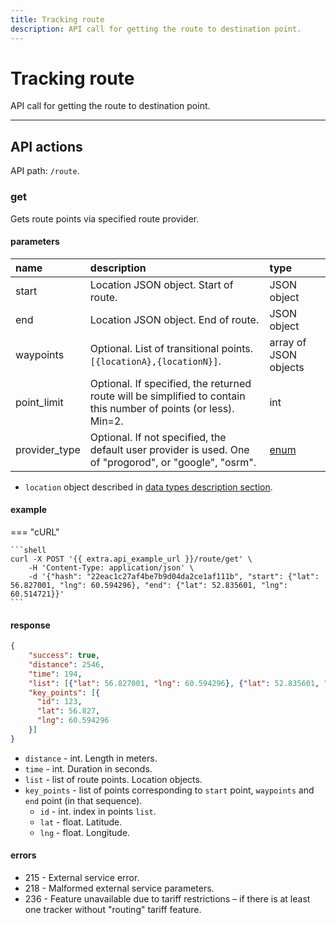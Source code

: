 ```yaml
---
title: Tracking route
description: API call for getting the route to destination point.
---
```


# Tracking route

API call for getting the route to destination point.

<hr>

## API actions

API path: `/route`.

### get

Gets route points via specified route provider.

#### parameters

| name | description | type|
| :------ | :------ | :----- |
| start | Location JSON object. Start of route. | JSON object |
| end | Location JSON object. End of route. | JSON object |
| waypoints | Optional. List of transitional points. `[{locationA},{locationN}]`. | array of JSON objects |
| point_limit | Optional. If specified, the returned route will be simplified to contain this number of points (or less). Min=2. | int |
| provider_type | Optional. If not specified, the default user provider is used. One of "progorod", or "google", "osrm". | [enum](../../../getting-started.md#data-types) |

* `location` object described in [data types description section](../../../getting-started.md#data-types).

#### example

=== "cURL"

    ```shell
    curl -X POST '{{ extra.api_example_url }}/route/get' \
        -H 'Content-Type: application/json' \ 
        -d '{"hash": "22eac1c27af4be7b9d04da2ce1af111b", "start": {"lat": 56.827001, "lng": 60.594296}, "end": {"lat": 52.835601, "lng": 60.514721}}'
    ```

#### response

```json
{
    "success": true,
    "distance": 2546,
    "time": 194,
    "list": [{"lat": 56.827001, "lng": 60.594296}, {"lat": 52.835601, "lng": 60.514721}],
    "key_points": [{
      "id": 123,
      "lat": 56.827,
      "lng": 60.594296
    }] 
}
```

* `distance` - int. Length in meters.
* `time` - int. Duration in seconds.
* `list` - list of route points. Location objects.
* `key_points` - list of points corresponding to `start` point, `waypoints` and `end` point (in that sequence).
    * `id` - int. index in points `list`.
    * `lat` - float. Latitude.
    * `lng` - float. Longitude.

#### errors

* 215 - External service error.
* 218 - Malformed external service parameters.
* 236 - Feature unavailable due to tariff restrictions – if there is at least one tracker without "routing" tariff feature.
